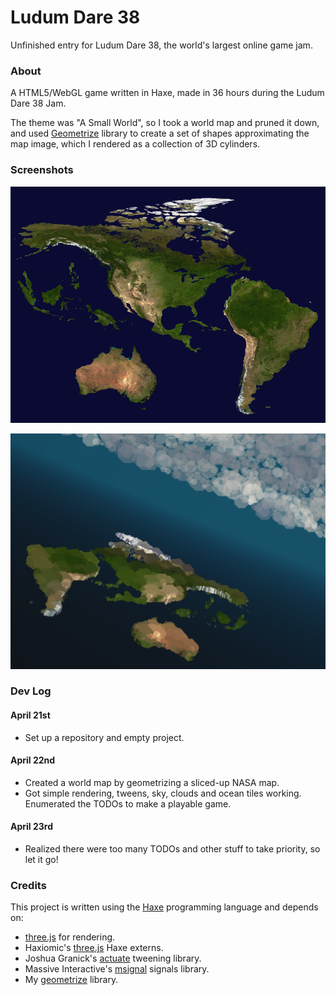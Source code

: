 # Ludum Dare 38

Unfinished entry for Ludum Dare 38, the world's largest online game jam.

### About

A HTML5/WebGL game written in Haxe, made in 36 hours during the Ludum Dare 38 Jam.

The theme was "A Small World", so I took a world map and pruned it down, and used [Geometrize](https://github.com/Tw1ddle/geometrize-haxe) library to create a set of shapes approximating the map image, which I rendered as a collection of 3D cylinders.

### Screenshots

![Screenshot1](https://github.com/Tw1ddle/ludum-dare-38/blob/master/screenshots/screenshot0.png?raw=true "Screenshot 1")

![Screenshot2](https://github.com/Tw1ddle/ludum-dare-38/blob/master/screenshots/screenshot1.png?raw=true "Screenshot 2")

### Dev Log
#### April 21st
 * Set up a repository and empty project.

#### April 22nd
 * Created a world map by geometrizing a sliced-up NASA map.
 * Got simple rendering, tweens, sky, clouds and ocean tiles working. Enumerated the TODOs to make a playable game.
 
#### April 23rd
 * Realized there were too many TODOs and other stuff to take priority, so let it go!

### Credits

This project is written using the [Haxe](http://haxe.org/) programming language and depends on:

* [three.js](https://github.com/mrdoob/three.js) for rendering.
* Haxiomic's [three.js](https://github.com/haxiomic/three-js-haxe-externs) Haxe externs.
* Joshua Granick's [actuate](http://lib.haxe.org/p/actuate) tweening library.
* Massive Interactive's [msignal](http://lib.haxe.org/p/msignal/) signals library.
* My [geometrize](https://github.com/Tw1ddle/geometrize-haxe) library.